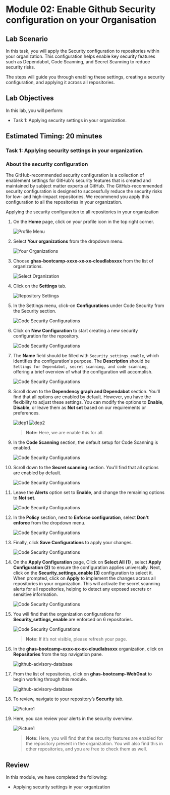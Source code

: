 # Module 02: Enable Github Security configuration on your Organisation

## Lab Scenario

In this task, you will apply the Security configuration to repositories within your organization. This configuration helps enable key security features such as Dependabot, Code Scanning, and Secret Scanning to reduce security risks.

The steps will guide you through enabling these settings, creating a security configuration, and applying it across all repositories.

## Lab Objectives
In this lab, you will perform:

- Task 1: Applying security settings in your organization.

## Estimated Timing: 20 minutes


### Task 1: Applying security settings in your organization.

### About the security configuration

The GitHub-recommended security configuration is a collection of enablement settings for GitHub's security features that is created and maintained by subject matter experts at GitHub. The GitHub-recommended security configuration is designed to successfully reduce the security risks for low- and high-impact repositories. We recommend you apply this configuration to all the repositories in your organization.

Applying the security configuration to all repositories in your organization

1. On the **Home** page, click on your profile icon in the top right corner.

   ![Profile Menu](./images/orgprofile.png)

1. Select **Your organizations** from the dropdown menu.

   ![Your Organizations](./images/org.png)

1. Choose **ghas-bootcamp-xxxx-xx-xx-cloudlabsxxx** from the list of organizations.

   ![Select Organization](./images/ghas-exercise1-4.png)

1. Click on the **Settings** tab.

   ![Repository Settings](./images/mod1org.png)

1. In the Settings menu, click-on **Configurations** under Code Security from the Security section.

   ![Code Security Configurations](./images/mod1org1.png)

1. Click on **New Configuration** to start creating a new security configuration for the repository.

   ![Code Security Configurations](./images/mod1org4.png)

1. The **Name** field should be filled with `Security_settings_enable`, which identifies the configuration's purpose. The **Description** should be `Settings for Dependabot, secret scanning, and code scanning`, offering a brief overview of what the configuration will accomplish.

   ![Code Security Configurations](./images/mod1org5.png)

1. Scroll down to the **Dependency graph and Dependabot** section. You'll find that all options are enabled by default. However, you have the flexibility to adjust these settings. You can modify the options to **Enable**, **Disable**, or leave them as **Not set** based on our requirements or preferences.

   ![dep1](./images/dep1.png)
   ![dep2](./images/dep3.png)

   >**Note:** Here, we are enable this for all.

1. In the **Code Scanning** section, the default setup for Code Scanning is enabled.

   ![Code Security Configurations](./images/codesec.png)

1. Scroll down to the **Secret scanning** section. You'll find that all options are enabled by default.

   ![Code Security Configurations](./images/mod1org6a.png)

1. Leave the **Alerts** option set to **Enable**, and change the remaining options to **Not set**.

   ![Code Security Configurations](./images/mod1org6.png)

1. In the **Policy** section, next to **Enforce configuration**, select **Don't enforce** from the dropdown menu.

   ![Code Security Configurations](./images/codesec4.png)

1. Finally, click **Save Configurations** to apply your changes.

   ![Code Security Configurations](./images/saveconf.png)

1. On the **Apply Configuration** page, Click on **Select All (1)** , select **Apply Configuration (2)** to ensure the configuration applies universally. Next, click on the **Security_settings_enable (3)** configuration to select it. When prompted, click on **Apply** to implement the changes across all repositories in your organization. This will activate the secret scanning alerts for all repositories, helping to detect any exposed secrets or sensitive information.

   ![Code Security Configurations](./images/new-mod.png)

1. You will find that the organization configurations for **Security_settings_enable** are enforced on 6 repositories.

   ![Code Security Configurations](./images/codesec3.png)

   >**Note:** If it’s not visible, please refresh your page.

1. In the **ghas-bootcamp-xxxx-xx-xx-cloudlabsxxx** organization, click on **Repositories** from the top navigation pane.

   ![github-advisory-database](images/new-repo.png)

1. From the list of repositories, click on **ghas-bootcamp-WebGoat** to begin working through this module. 

   ![github-advisory-database](images/mod3.1.png)

1. To review, navigate to your repository’s **Security** tab.

   ![Picture1](./images/security-tabat.png)

1. Here, you can review your alerts in the security overview.

   ![Picture1](./images/advance-scanning6at.png)

   >**Note:** Here, you will find that the security features are enabled for the repository present in the organization. You will also find this in other repositories, and you are free to check them as well.

## Review

In this module, we have completed the following:

- Applying security settings in your organization
